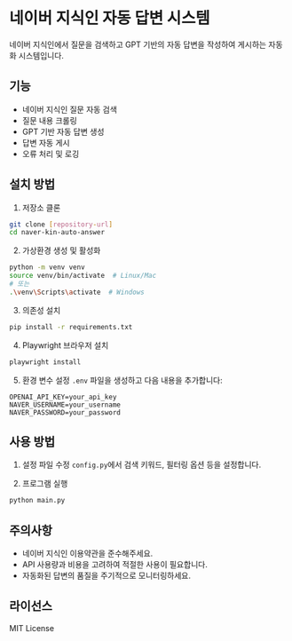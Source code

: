 # 네이버 지식인 자동 답변 시스템

네이버 지식인에서 질문을 검색하고 GPT 기반의 자동 답변을 작성하여 게시하는 자동화 시스템입니다.

## 기능

- 네이버 지식인 질문 자동 검색
- 질문 내용 크롤링
- GPT 기반 자동 답변 생성
- 답변 자동 게시
- 오류 처리 및 로깅

## 설치 방법

1. 저장소 클론
```bash
git clone [repository-url]
cd naver-kin-auto-answer
```

2. 가상환경 생성 및 활성화
```bash
python -m venv venv
source venv/bin/activate  # Linux/Mac
# 또는
.\venv\Scripts\activate  # Windows
```

3. 의존성 설치
```bash
pip install -r requirements.txt
```

4. Playwright 브라우저 설치
```bash
playwright install
```

5. 환경 변수 설정
`.env` 파일을 생성하고 다음 내용을 추가합니다:
```
OPENAI_API_KEY=your_api_key
NAVER_USERNAME=your_username
NAVER_PASSWORD=your_password
```

## 사용 방법

1. 설정 파일 수정
`config.py`에서 검색 키워드, 필터링 옵션 등을 설정합니다.

2. 프로그램 실행
```bash
python main.py
```

## 주의사항

- 네이버 지식인 이용약관을 준수해주세요.
- API 사용량과 비용을 고려하여 적절한 사용이 필요합니다.
- 자동화된 답변의 품질을 주기적으로 모니터링하세요.

## 라이선스

MIT License 